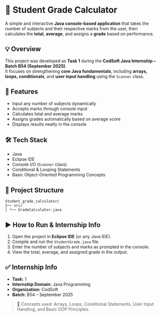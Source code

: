 # 🧮 Student Grade Calculator  
A simple and interactive **Java console-based application** that takes the number of subjects and their respective marks from the user, then calculates the **total**, **average**, and assigns a **grade** based on performance.

## 💡 Overview  
This project was developed as **Task 1** during the **CodSoft Java Internship – Batch B54 (September 2025)**.  
It focuses on strengthening **core Java fundamentals**, including **arrays, loops, conditionals**, and **user input handling** using the `Scanner` class.

## 🚀 Features  
- Input any number of subjects dynamically  
- Accepts marks through console input  
- Calculates total and average marks  
- Assigns grades automatically based on average score   
- Displays results neatly in the console  

## 🛠️ Tech Stack  
- Java  
- Eclipse IDE  
- Console I/O (`Scanner` class)  
- Conditional & Looping Statements  
- Basic Object-Oriented Programming Concepts  

## 📁 Project Structure  

```none
Student_grade_calculator/
├── src/
│ └── GradeCalculator.java
```

## ▶️ How to Run & Internship Info  
1. Open the project in **Eclipse IDE** (or any Java IDE).  
2. Compile and run the `StudentGrade.java` file.  
3. Enter the number of subjects and marks as prompted in the console.  
4. View the total, average, and assigned grade in the output.  

## ✅ Internship Info  
- **Task:** 1  
- **Internship Domain:** Java Programming  
- **Organization:** CodSoft  
- **Batch:** B54 – September 2025  

> 💭 *Concepts used:* Arrays, Loops, Conditional Statements, User Input Handling, and Basic OOP Principles.  
